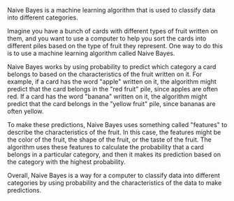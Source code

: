 Naive Bayes is a machine learning algorithm that is used to classify data into different categories.

Imagine you have a bunch of cards with different types of fruit written on them, and you want to use a computer to help you sort the cards into different piles based on the type of fruit they represent. One way to do this is to use a machine learning algorithm called Naive Bayes.

Naive Bayes works by using probability to predict which category a card belongs to based on the characteristics of the fruit written on it. For example, if a card has the word "apple" written on it, the algorithm might predict that the card belongs in the "red fruit" pile, since apples are often red. If a card has the word "banana" written on it, the algorithm might predict that the card belongs in the "yellow fruit" pile, since bananas are often yellow.

To make these predictions, Naive Bayes uses something called "features" to describe the characteristics of the fruit. In this case, the features might be the color of the fruit, the shape of the fruit, or the taste of the fruit. The algorithm uses these features to calculate the probability that a card belongs in a particular category, and then it makes its prediction based on the category with the highest probability.

Overall, Naive Bayes is a way for a computer to classify data into different categories by using probability and the characteristics of the data to make predictions.
